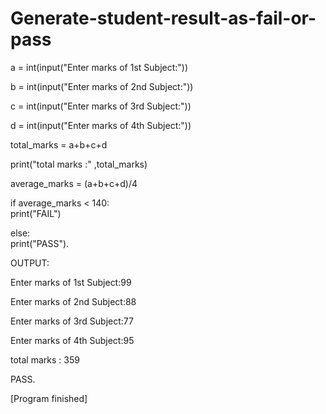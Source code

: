 # Generate-student-result-as-fail-or-pass
a = int(input("Enter marks of 1st Subject:"))

b = int(input("Enter marks of 2nd Subject:"))  

c = int(input("Enter marks of 3rd Subject:"))  

d = int(input("Enter marks of 4th Subject:"))  

total_marks = a+b+c+d  

print("total marks :" ,total_marks)  

average_marks = (a+b+c+d)/4  

if average_marks < 140:     
     print("FAIL")  

else:     
     print("PASS").         


OUTPUT:

Enter marks of 1st Subject:99

Enter marks of 2nd Subject:88

Enter marks of 3rd Subject:77

Enter marks of 4th Subject:95   

total marks : 359     

PASS.   

[Program finished]
